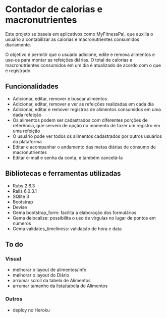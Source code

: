 # Contador de calorias e macronutrientes

Este projeto se baseia em aplicativos como MyFitnessPal, que auxilia o usuário
a contabilizar as calorias e macronutrientes consumidos diariamente.

O objetivo é permitir que o usuário adicione, edite e remova alimentos e use-os
para montar as refeições diárias. O total de calorias e macronutrientes
consumidos em um dia é atualizado de acordo com o que é registrado.


## Funcionalidades

- Adicionar, editar, remover e buscar alimentos
- Adicionar, editar, remover e ver as refeições realizadas em cada dia
- Adicionar, editar e remover registros de alimentos consumidos em uma dada
  refeição
- Os alimentos podem ser cadastrados com diferentes porções de referência, que
  servem de opção no momento de fazer um registro em uma refeição
- O usuário pode ver todos os alimentos cadastrados por outros usuários da
  plataforma
- Editar e acompanhar o andamento das metas diárias de consumo de
  macronutrientes
- Editar e-mail e senha da conta, e também cancelá-la


## Bibliotecas e ferramentas utilizadas

- Ruby 2.6.3
- Rails 6.0.3.1
- SQlite 3
- Bootstrap
- Devise
- Gema bootstrap_form: facilita a elaboração dos formulários
- Gema delocalize: possibilita o uso de vírgulas no lugar de pontos em números
- Gema validates_timeliness: validação de hora e data


## To do

### Visual
- melhorar o layout de alimentos/info
- melhorar o layout do Diário
- arrumar scroll da tabela de Alimentos
- arrumar tamanho da lista/tabela de Alimentos

### Outros
- deploy no Heroku
